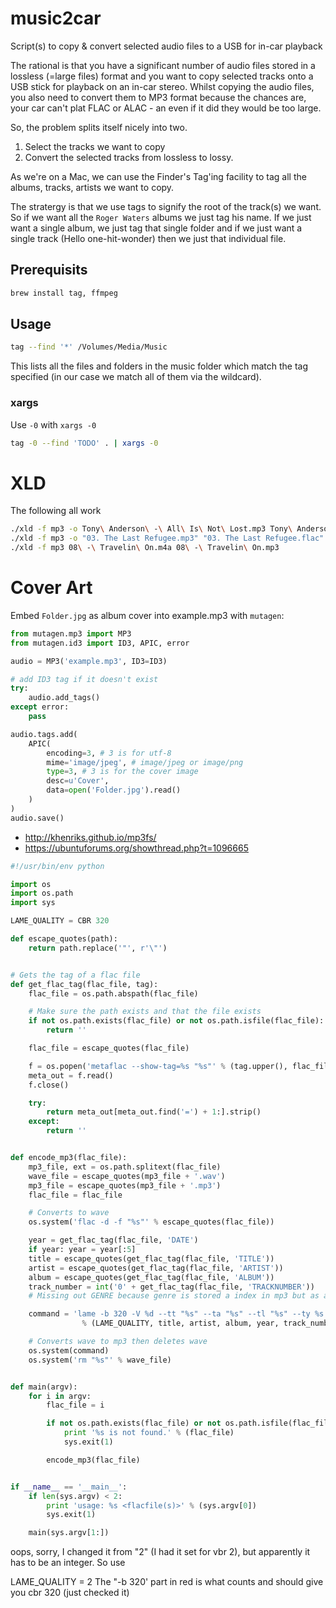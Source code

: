 # music2car

Script(s) to copy & convert selected audio files to a USB for in-car playback

The rational is that you have a significant number of audio files stored in a lossless (=large files) format and you want to copy selected tracks onto a USB stick for playback on an in-car stereo. Whilst copying the audio files, you also need to convert them to MP3 format because the chances are, your car can't plat FLAC or ALAC - an even if it did they would be too large.

So, the problem splits itself nicely into two.

 1. Select the tracks we want to copy
 2. Convert the selected tracks from lossless to lossy.

As we're on a Mac, we can use the Finder's Tag'ing facility to tag all the albums, tracks, artists we want to copy.

The stratergy is that we use tags to signify the root of the track(s) we want. So if we want all the `Roger Waters` albums we just tag his name. If we just want a single album, we just tag that single folder and if we just want a single track (Hello one-hit-wonder) then we just that individual file.

## Prerequisits

```bash
brew install tag, ffmpeg
```

## Usage

```bash
tag --find '*' /Volumes/Media/Music
```

This lists all the files and folders in the music folder which match the tag specified (in our case we match all of them via the wildcard).

### xargs

Use `-0` with `xargs -0`

```bash
tag -0 --find 'TODO' . | xargs -0
```

# XLD

The following all work

```bash
./xld -f mp3 -o Tony\ Anderson\ -\ All\ Is\ Not\ Lost.mp3 Tony\ Anderson\ -\ All\ Is\ Not\ Lost.m4a
./xld -f mp3 -o "03. The Last Refugee.mp3" "03. The Last Refugee.flac"
./xld -f mp3 08\ -\ Travelin\ On.m4a 08\ -\ Travelin\ On.mp3
```

# Cover Art

Embed `Folder.jpg` as album cover into example.mp3 with `mutagen`:

```python
from mutagen.mp3 import MP3
from mutagen.id3 import ID3, APIC, error

audio = MP3('example.mp3', ID3=ID3)

# add ID3 tag if it doesn't exist
try:
    audio.add_tags()
except error:
    pass

audio.tags.add(
    APIC(
        encoding=3, # 3 is for utf-8
        mime='image/jpeg', # image/jpeg or image/png
        type=3, # 3 is for the cover image
        desc=u'Cover',
        data=open('Folder.jpg').read()
    )
)
audio.save()
```



 * http://khenriks.github.io/mp3fs/
 * https://ubuntuforums.org/showthread.php?t=1096665


```python
#!/usr/bin/env python

import os
import os.path
import sys

LAME_QUALITY = CBR 320

def escape_quotes(path):
    return path.replace('"', r'\"')


# Gets the tag of a flac file
def get_flac_tag(flac_file, tag):
    flac_file = os.path.abspath(flac_file)

    # Make sure the path exists and that the file exists
    if not os.path.exists(flac_file) or not os.path.isfile(flac_file):
        return ''

    flac_file = escape_quotes(flac_file)

    f = os.popen('metaflac --show-tag=%s "%s"' % (tag.upper(), flac_file))
    meta_out = f.read()
    f.close()

    try:
        return meta_out[meta_out.find('=') + 1:].strip()
    except:
        return ''


def encode_mp3(flac_file):
    mp3_file, ext = os.path.splitext(flac_file)
    wave_file = escape_quotes(mp3_file + '.wav')
    mp3_file = escape_quotes(mp3_file + '.mp3')
    flac_file = flac_file

    # Converts to wave
    os.system('flac -d -f "%s"' % escape_quotes(flac_file))

    year = get_flac_tag(flac_file, 'DATE')
    if year: year = year[:5]
    title = escape_quotes(get_flac_tag(flac_file, 'TITLE'))
    artist = escape_quotes(get_flac_tag(flac_file, 'ARTIST'))
    album = escape_quotes(get_flac_tag(flac_file, 'ALBUM'))
    track_number = int('0' + get_flac_tag(flac_file, 'TRACKNUMBER'))
    # Missing out GENRE because genre is stored a index in mp3 but as a string in flac

    command = 'lame -b 320 -V %d --tt "%s" --ta "%s" --tl "%s" --ty %s --tn %d "%s" "%s"' \
                % (LAME_QUALITY, title, artist, album, year, track_number, wave_file, mp3_file)

    # Converts wave to mp3 then deletes wave
    os.system(command)
    os.system('rm "%s"' % wave_file)


def main(argv):
    for i in argv:
        flac_file = i

        if not os.path.exists(flac_file) or not os.path.isfile(flac_file):
            print '%s is not found.' % (flac_file)
            sys.exit(1)

        encode_mp3(flac_file)


if __name__ == '__main__':
    if len(sys.argv) < 2:
        print 'usage: %s <flacfile(s)>' % (sys.argv[0])
        sys.exit(1)

    main(sys.argv[1:])
```


oops, sorry, I changed it from "2" (I had it set for vbr 2), but apparently it has to be an integer. So use 

LAME_QUALITY = 2
The "-b 320' part in red is what counts and should give you cbr 320 (just checked it)


